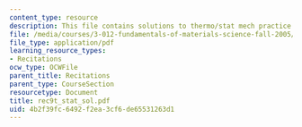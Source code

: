 ```yaml
---
content_type: resource
description: This file contains solutions to thermo/stat mech practice problems.
file: /media/courses/3-012-fundamentals-of-materials-science-fall-2005/4b2f39fc6492f2ea3cf6de65531263d1_rec9t_stat_sol.pdf
file_type: application/pdf
learning_resource_types:
- Recitations
ocw_type: OCWFile
parent_title: Recitations
parent_type: CourseSection
resourcetype: Document
title: rec9t_stat_sol.pdf
uid: 4b2f39fc-6492-f2ea-3cf6-de65531263d1
---
```

